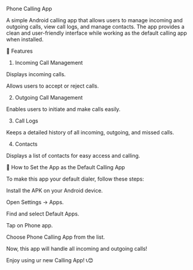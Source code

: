 Phone Calling App

A simple Android calling app that allows users to manage incoming and outgoing calls, view call logs, and manage contacts. The app provides a clean and user-friendly interface while working as the default calling app when installed.

📌 Features

1. Incoming Call Management

Displays incoming calls.

Allows users to accept or reject calls.

2. Outgoing Call Management

Enables users to initiate and make calls easily.

3. Call Logs

Keeps a detailed history of all incoming, outgoing, and missed calls.

4. Contacts

Displays a list of contacts for easy access and calling.

📖 How to Set the App as the Default Calling App

To make this app your default dialer, follow these steps:

Install the APK on your Android device.

Open Settings → Apps.

Find and select Default Apps.

Tap on Phone app.

Choose Phone Calling App from the list.

Now, this app will handle all incoming and outgoing calls!

Enjoy using ur new Calling App! 📞😊

